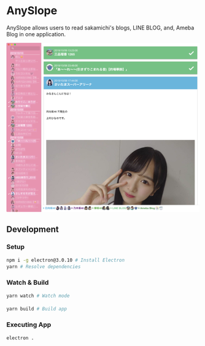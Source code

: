 # AnySlope

AnySlope allows users to read sakamichi's blogs, LINE BLOG, and, Ameba Blog in one application.

![](./ss.png)

## Development

### Setup

```zsh
npm i -g electron@3.0.10 # Install Electron
yarn # Resolve dependencies
```

### Watch & Build

```zsh
yarn watch # Watch mode

yarn build # Build app
```

### Executing App

```zsh
electron .
```
